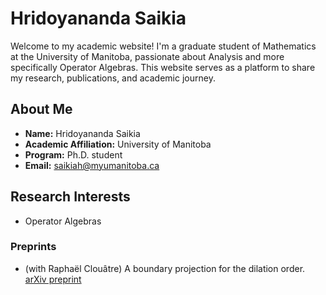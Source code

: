 # Hridoyananda Saikia 



Welcome to my academic website! I'm a graduate student of Mathematics at the University of Manitoba, passionate about Analysis and more specifically Operator Algebras. This website serves as a platform to share my research, publications, and academic journey. 

## About Me 

- **Name:** Hridoyananda Saikia 
- **Academic Affiliation:** University of Manitoba 
- **Program:** Ph.D. student 
- **Email:** saikiah@myumanitoba.ca 

## Research Interests 

- Operator Algebras 

### Preprints 

- (with Raphaël Clouâtre) A boundary projection for the dilation order. [arXiv preprint](https://arxiv.org/abs/2310.17601) 

 
